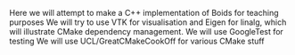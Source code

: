 Here we will attempt to make a C++ implementation of Boids for teaching purposes
We will try to use VTK for visualisation and Eigen for linalg, 
which will illustrate CMake dependency management.
We will use GoogleTest for testing
We will use UCL/GreatCMakeCookOff for various CMake stuff
